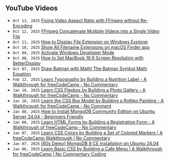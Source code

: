## YouTube Videos

<!-- youtube feed start -->
- `Oct 13, 2025` [Fixing Video Aspect Ratio with FFmpeg without Re-Encoding](https://www.youtube.com/watch?v=bgRWm_CvQ2k)
- `Oct 12, 2025` [FFmpeg Concatenate Multiple Videos into a Single Video File](https://www.youtube.com/watch?v=O0svfWlyQlM)
- `Oct 11, 2025` [How to Display File Extension on Windows Explorer](https://www.youtube.com/watch?v=JRjp7hlG4N8)
- `Oct 10, 2025` [Show All Filename Extensions on macOS Finder app](https://www.youtube.com/watch?v=co_OehKkEbA)
- `Oct 09, 2025` [Activate Windows Developer Mode](https://www.youtube.com/watch?v=Nwv73e8aEdk)
- `Oct 08, 2025` [How to Set MacBook 16:9 Screen Resolution with BetterDisplay](https://www.youtube.com/watch?v=JuTi97QrMu0)
- `Oct 07, 2025` [Draw Batman with Math! The Batman Symbol Math Equation](https://www.youtube.com/watch?v=FlpR0H-aqW4)
- `Feb 12, 2025` [Learn Typography by Building a Nutrition Label - A Walkthrough for freeCodeCamp - No Commentary](https://www.youtube.com/watch?v=emt78pRLr3Y)
- `Jan 10, 2025` [Learn CSS Flexbox by Building a Photo Gallery - A Walkthrough for freeCodeCamp - No Commentary](https://www.youtube.com/watch?v=XRZfAuPShX0)
- `Jan 10, 2025` [Learn the CSS Box Model by Building a Rothko Painting - A Walkthrough for freeCodeCamp - No Comment](https://www.youtube.com/watch?v=KoAPQniuKP0)
- `Jan 08, 2025` [How to Install MongoDB Community Edition on Ubuntu Server 24.04 - Beginners Friendly](https://www.youtube.com/watch?v=WUUZcoyBnI0)
- `Jan 08, 2025` [Learn HTML Forms by Building a Registration Form - A Walkthrough of freeCodeCamp - No Commentary](https://www.youtube.com/watch?v=hAsFqy1dRJM)
- `Jan 07, 2025` [Learn CSS Colors by Building a Set of Colored Markers | A freeCodeCamp Walkthrough | No Commentary](https://www.youtube.com/watch?v=iqrHIz0nMHw)
- `Jan 07, 2025` [[60s Demo] MongoDB 8 CE Installation on Ubuntu 24.04](https://www.youtube.com/watch?v=klubwDBVLNM)
- `Jan 06, 2025` [Learn Basic CSS by Building a Cafe Menu | A Walkthrough for freeCodeCamp | No Commentary Coding](https://www.youtube.com/watch?v=9o6tG06eJMs)
<!-- youtube feed end -->
